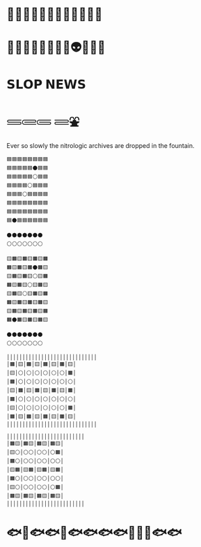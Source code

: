 # 🐨🐼🐸🐰🐭🐯🐱🐶🐵🐥🐷🦧
# 🐺🦊🦝🦁👹👺👻👼👽👾😈💀

# 𝗦𝗟𝗢𝗣 𝗡𝗘𝗪𝗦

# 𓄷𓄲𓄵 𓄶⛲

Ever so slowly the nitrologic archives are dropped in the fountain.

```
🟦🟦🟦🟦🟦🟦🟦🟦
🟦🟦🟦🟦🟦⚫🟦🟦
🟦🟦🟦🟦🟦⚪🟦🟦
🟦🟦🟦🟦⚪🟦🟦🟦
🟦🟦🟦⚪🟦🟦🟦🟦
🟦🟦🟦🟦🟦🟦🟦🟦
🟦🟦🟦🟦🟦🟦🟦🟦
🟦⚫🟦🟦🟦🟦🟦🟦

⚫⚫⚫⚫⚫⚫⚫
⚪⚪⚪⚪⚪⚪⚪

🟨🟧🟨🟧🟨🟧🟨🟧
🟧🟨🟧🟨🟧⚫🟧🟨
🟨🟧🟨🟧🟨⚪🟨🟧
🟧🟨🟧🟨⚪🟨🟧🟨
🟨🟧🟨⚪🟨🟧🟨🟧
🟧🟨🟧🟨🟧🟨🟧🟨
🟨🟧🟨🟧🟨🟧🟨🟧
🟧⚫🟧🟨🟧🟨🟧🟨

⚫⚫⚫⚫⚫⚫⚫
⚪⚪⚪⚪⚪⚪⚪

│││││││││││││││││││││││││││││
│🟧│🟨│🟧│🟨│🟧│🟨│🟧│🟨│
│🟨│⚪│⚪│⚪│⚪│⚪│⚪│🟧│
│🟧│⚪│⚪│⚪│⚪│⚪│⚪│⚪│
│🟨│🟧│🟨│🟧│🟨│🟧│🟨│🟧│
│🟧│⚪│⚪│⚪│⚪│⚪│⚪│⚪│
│🟨│⚪│⚪│⚪│⚪│⚪│⚪│🟧│
│🟧│🟨│🟧│🟨│🟧│🟨│🟧│🟨│
│││││││││││││││││││││││││││││

│││││││││││││││││││││││││
│🟧🟨│🟧🟨│🟧🟨│🟧🟨│
│🟨⚪│⚪⚪│⚪⚪│⚪🟧│
│🟧⚪│⚪⚪│⚪⚪│⚪⚪│
│🟨🟧│🟨🟧│🟨🟧│🟨🟧│
│🟧⚪│⚪⚪│⚪⚪│⚪⚪│
│🟨⚪│⚪⚪│⚪⚪│⚪🟧│
│🟧🟨│🟧🟨│🟧🟨│🟧🟨│
│││││││││││││││││││││││││
```

# 🐟🐡🐟🐟🐠🐟🐟🐟🐟🐠🐡🐡🐟🐟



